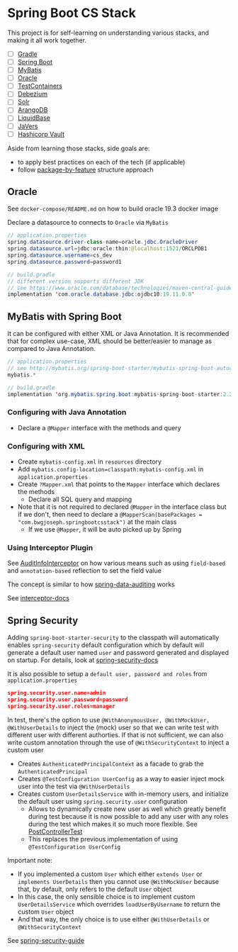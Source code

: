 # Spring Boot CS Stack

This project is for self-learning on understanding various stacks, and making it all work together.

- [ ] [Gradle](https://gradle.org/)
- [ ] [Spring Boot](https://spring.io/projects/spring-boot)
- [ ] [MyBatis](https://mybatis.org/mybatis-3/)
- [ ] [Oracle](https://www.oracle.com/sg/database/)
- [ ] [TestContainers](https://www.testcontainers.org/)
- [ ] [Debezium](https://debezium.io/)
- [ ] [Solr](https://solr.apache.org/)
- [ ] [ArangoDB](https://www.arangodb.com/)
- [ ] [LiquidBase](https://www.liquibase.org/)
- [ ] [JaVers](https://javers.org/)
- [ ] [Hashicorp Vault](https://www.vaultproject.io/)

Aside from learning those stacks, side goals are:

- to apply best practices on each of the tech (if applicable)
- follow [package-by-feature](https://phauer.com/2020/package-by-feature/) structure approach

## Oracle

See `docker-compose/README.md` on how to build oracle 19.3 docker image

Declare a datasource to connects to `Oracle` via `MyBatis`

```java
// application.properties
spring.datasource.driver-class-name=oracle.jdbc.OracleDriver
spring.datasource.url=jdbc:oracle:thin:@localhost:1521/ORCLPDB1
spring.datasource.username=cs_dev
spring.datasource.password=password1

// build.gradle
// different version supports different JDK
// see https://www.oracle.com/database/technologies/maven-central-guide.html
implementation 'com.oracle.database.jdbc:ojdbc10:19.11.0.0'
```

## MyBatis with Spring Boot

It can be configured with either XML or Java Annotation. It is recommended that for complex use-case, XML should be better/easier to manage as compared to Java Annotation.

```java
// application.properties
// see http://mybatis.org/spring-boot-starter/mybatis-spring-boot-autoconfigure/
mybatis.*

// build.gradle
implementation 'org.mybatis.spring.boot:mybatis-spring-boot-starter:2.2.0'
```

### Configuring with Java Annotation

- Declare a `@Mapper` interface with the methods and query

### Configuring with XML

- Create `mybatis-config.xml` in `resources` directory
- Add `mybatis.config-location=classpath:mybatis-config.xml` in `application.properties`
- Create `?Mapper.xml` that points to the `Mapper` interface which declares the methods
  - Declare all SQL query and mapping
- Note that it is not required to declared `@Mapper` in the interface class but if we don't, then need to declare a `@MapperScan(basePackages = "com.bwgjoseph.springbootcsstack")` at the main class
  - If we use `@Mapper`, it will be auto picked up by Spring

### Using Interceptor Plugin

See [AuditInfoInterceptor](/src/main/java/com/bwgjoseph/springbootcsstack/mybatis/AuditInfoInterceptor.java) on how various means such as using `field-based` and `annotation-based` reflection to set the field value

The concept is similar to how [spring-data-auditing](https://docs.spring.io/spring-data/jpa/docs/current/reference/html/#auditing) works

See [interceptor-docs](https://mybatis.org/mybatis-3/configuration.html#plugins)

## Spring Security

Adding `spring-boot-starter-security` to the classpath will automatically enables `spring-security` default configuration which by default will generate a default user named `user` and password generated and displayed on startup. For details, look at [spring-security-docs](https://docs.spring.io/spring-security/site/docs/current/reference/html5/#servlet-hello-auto-configuration)

It is also possible to setup a `default user, password and roles` from `application.properties`

```json
spring.security.user.name=admin
spring.security.user.password=password
spring.security.user.roles=manager
```

In test, there's the option to use `@WithAnonymousUser, @WithMockUser, @WithUserDetails` to inject the (mock) user so that we can write test with different user with different authorties. If that is not sufficient, we can also write custom annotation through the use of `@WithSecurityContext` to inject a custom user

- Creates `AuthenticatedPrincipalContext` as a facade to grab the `AuthenticatedPrincipal`
- Creates `@TestConfiguration UserConfig` as a way to easier inject mock user into the test via `@WithUserDetails`
- Creates custom `UserDetailsService` with in-memory users, and initialize the default user using `spring.security.user` configuration
  - Allows to dynamically create new user as well which greatly benefit during test because it is now possible to add any user with any roles during the test which makes it so much more flexible. See [PostControllerTest](src/test/java/com/bwgjoseph/springbootcsstack/PostControllerTest.java)
  - This replaces the previous implementation of using `@TestConfiguration UserConfig`

Important note:

- If you implemented a custom `User` which either `extends User` or `implements UserDetails` then you cannot use `@WithMockUser` because that, by default, only refers to the default `User` object
- In this case, the only sensible choice is to implement custom `UserDetailsService` which overrides `loadUserByUsername` to return the custom `User` object
- And that way, the only choice is to use either `@WithUserDetails` or `@WithSecurityContext`

See [spring-security-guide](https://www.marcobehler.com/guides/spring-security)